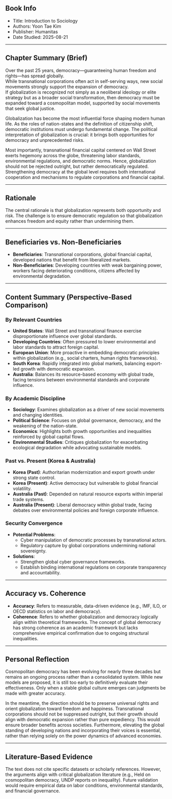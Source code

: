 ## Book Info
- Title: Introduction to Sociology  
- Authors: Yoon Tae Kim  
- Publisher: Humanitas  
- Date Studied: 2025-08-21  

---

## Chapter Summary (Brief)
Over the past 25 years, democracy—guaranteeing human freedom and rights—has spread globally.  
While transnational corporations often act in self-serving ways, new social movements strongly support the expansion of democracy.  
If globalization is recognized not simply as a neoliberal ideology or elite strategy but as a broader social transformation, then democracy must be expanded toward a cosmopolitan model, supported by social movements that seek global justice.  

Globalization has become the most influential force shaping modern human life. As the roles of nation-states and the definition of citizenship shift, democratic institutions must undergo fundamental change. The political interpretation of globalization is crucial: it brings both opportunities for democracy and unprecedented risks.  

Most importantly, transnational financial capital centered on Wall Street exerts hegemony across the globe, threatening labor standards, environmental regulations, and democratic norms. Hence, globalization should not be rejected outright, but rather democratically regulated. Strengthening democracy at the global level requires both international cooperation and mechanisms to regulate corporations and financial capital.  

---

## Rationale
The central rationale is that globalization represents both opportunity and risk. The challenge is to ensure democratic regulation so that globalization enhances freedom and equity rather than undermining them.  

---

## Beneficiaries vs. Non-Beneficiaries
- **Beneficiaries**: Transnational corporations, global financial capital, developed nations that benefit from liberalized markets.  
- **Non-Beneficiaries**: Developing countries with weak bargaining power, workers facing deteriorating conditions, citizens affected by environmental degradation.  

---

## Content Summary (Perspective-Based Comparison)

### By Relevant Countries
- **United States**: Wall Street and transnational finance exercise disproportionate influence over global standards.  
- **Developing Countries**: Often pressured to lower environmental and labor standards to attract foreign capital.  
- **European Union**: More proactive in embedding democratic principles within globalization (e.g., social charters, human rights frameworks).  
- **South Korea**: Rapidly integrated into global markets, balancing export-led growth with democratic expansion.  
- **Australia**: Balances its resource-based economy with global trade, facing tensions between environmental standards and corporate influence.  

### By Academic Discipline
- **Sociology**: Examines globalization as a driver of new social movements and changing identities.  
- **Political Science**: Focuses on global governance, democracy, and the weakening of the nation-state.  
- **Economics**: Highlights both growth opportunities and inequalities reinforced by global capital flows.  
- **Environmental Studies**: Critiques globalization for exacerbating ecological degradation while advocating sustainable models.  

### Past vs. Present (Korea & Australia)
- **Korea (Past)**: Authoritarian modernization and export growth under strong state control.  
- **Korea (Present)**: Active democracy but vulnerable to global financial volatility.  
- **Australia (Past)**: Depended on natural resource exports within imperial trade systems.  
- **Australia (Present)**: Liberal democracy within global trade, facing debates over environmental policies and foreign corporate influence.  

### Security Convergence
- **Potential Problems**:  
  - Cyber manipulation of democratic processes by transnational actors.  
  - Regulatory capture by global corporations undermining national sovereignty.  
- **Solutions**:  
  - Strengthen global cyber governance frameworks.  
  - Establish binding international regulations on corporate transparency and accountability.  

---

## Accuracy vs. Coherence
- **Accuracy**: Refers to measurable, data-driven evidence (e.g., IMF, ILO, or OECD statistics on labor and democracy).  
- **Coherence**: Refers to whether globalization and democracy logically align within theoretical frameworks. The concept of global democracy has strong coherence as an academic framework but lacks comprehensive empirical confirmation due to ongoing structural inequalities.  

---

## Personal Reflection
Cosmopolitan democracy has been evolving for nearly three decades but remains an ongoing process rather than a consolidated system. While new models are proposed, it is still too early to definitively evaluate their effectiveness. Only when a stable global culture emerges can judgments be made with greater accuracy.  

In the meantime, the direction should be to preserve universal rights and orient globalization toward freedom and happiness. Transnational corporations should not be suppressed outright, but their growth should align with democratic expansion rather than pure expediency. This would ensure broader benefits across societies. Furthermore, elevating the global standing of developing nations and incorporating their voices is essential, rather than relying solely on the power dynamics of advanced economies.  

---

## Literature-Based Evidence
The text does not cite specific datasets or scholarly references. However, the arguments align with critical globalization literature (e.g., Held on cosmopolitan democracy, UNDP reports on inequality). Future validation would require empirical data on labor conditions, environmental standards, and financial governance.
